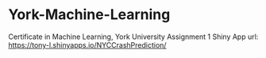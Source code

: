 # York-Machine-Learning
Certificate in Machine Learning, York University
Assignment 1 Shiny App url: https://tony-l.shinyapps.io/NYCCrashPrediction/
